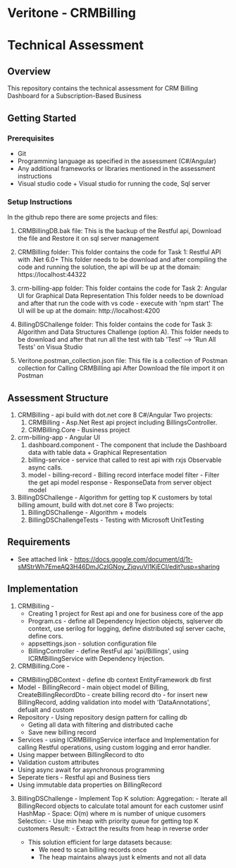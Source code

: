 # Veritone - CRMBilling 
# Technical Assessment

## Overview

This repository contains the technical assessment for 
CRM Billing Dashboard for a Subscription-Based Business

## Getting Started



### Prerequisites

- Git
- Programming language as specified in the assessment (C#/Angular)
- Any additional frameworks or libraries mentioned in the assessment instructions
- Visual studio code + Visual studio for running the code, Sql server

### Setup Instructions

In the github repo there are some projects and files:
1. CRMBillingDB.bak file:
	This is the backup of the Restful api,
	Download the file and Restore it on sql server management

2. CRMBilling folder:
   This folder contains the code for Task 1: Restful API with .Net 6.0+
   This folder needs to be download and after compiling the code and running the solution,
   the api will be up at the domain: https://localhost:44322

3. crm-billing-app folder:
   This folder contains the code for Task 2: Angular UI for Graphical Data Representation
   This folder needs to be download and after that run the code with vs code - execute with 'npm start'
   The UI will be up at the domain: http://localhost:4200

4. BillingDSChallenge folder:
   This folder contains the code for Task 3: Algorithm and Data Structures Challenge (option A).
   This folder needs to be download and after that run all the test with tab 'Test' --> 'Run All Tests' on Visua Studio
   
5. Veritone.postman_collection.json file:
   This file is a collection of Postman collection for Calling CRMBilling api 
   After Download the file import it on Postman

## Assessment Structure

1. CRMBilling - api build with dot.net core 8 C#/Angular
   Two projects:
   1. CRMBilling - Asp.Net Rest api project including BillingsController.
   2. CRMBilling.Core - Business project
2. crm-billing-app - Angular UI
   1. dashboard.component - The component that include the Dashboard data with table data + Graphical Representation
   2. billing-service - service that called to rest api with rxjs Observable async calls.
   3. model - 
      billing-record - Billing record interface model
	  filter - Filter the get api model
	  response - ResponseData from server object model
3. BillingDSChallenge - Algorithm for getting top K customers by total billing amount, build with dot.net core 8
   Two projects:
   1. BillingDSChallenge - Algorithm + models
   2. BillingDSChallengeTests - Testing with Microsoft UnitTesting
## Requirements

- See attached link - 
  https://docs.google.com/document/d/1t-sMStrWh7EmeAQ3H46DmJCzlGNoy_ZjqvuVl1KjECI/edit?usp=sharing

## Implementation

1. CRMBilling - 
   - Creating 1 project for Rest api and one for business core of the app
   - Program.cs - define all Dependency Injection objects, sqlserver db context, use serilog for logging, define distributed sql server cache, define cors.
   - appsettings.json - solution configuration file
   - BillingController - define RestFul api 'api/Billings', using ICRMBillingService with Dependency Injection.
 2. CRMBilling.Core - 
   - CRMBillingDBContext - define db context EntityFramework db first
   - Model - BillingRecord - main object model of Billing, CreateBillingRecordDto - create billing record dto - for insert new BillingRecord,
   adding validation into model with 'DataAnnotations', defualt and custom
   - Repository - Using repository design pattern for calling db
		- Geting all data with filtering and distributed cache
		- Save new billing record
   - Services - using ICRMBillingService interface and Implementation for calling Restful operations, 
   using custom logging and error handler.
   - Using mapper between BillingRecord to dto
   - Validation custom attributes
   - Using async await for asynchronous programming
   - Seperate tiers - Restful api and Business tiers
   - Using immutable data properties on BillingRecord
 3. BillingDSChallenge - 
    Implement Top K solution:
		Aggregation:
			- Iterate all BillingRecord objects to calculate total amount for each customer usinf HashMap
			- Space: O(m) where m is number of unique cusomers
                Selection: 
			- Use min heap with priority queue for getting top K customers
		Result:
     			- Extract the results from heap in reverse order

     - This solution efficient for large datasets because:
	    - We need to scan billing records once
	    - The heap maintains always just k elments and not all data
		 

